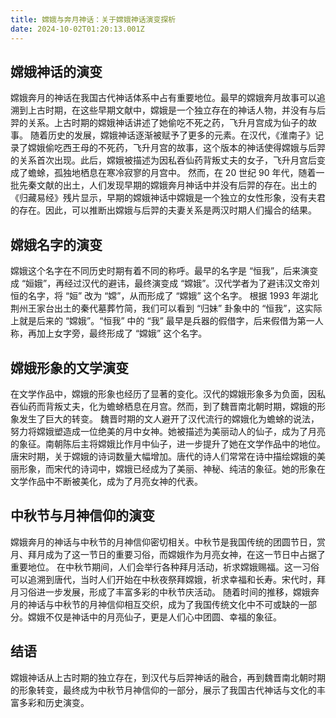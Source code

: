 ```yaml
---
title: 嫦娥与奔月神话：关于嫦娥神话演变探析
date: 2024-10-02T01:20:13.001Z
---
```


## 嫦娥神话的演变
嫦娥奔月的神话在我国古代神话体系中占有重要地位。最早的嫦娥奔月故事可以追溯到上古时期，在这些早期文献中，嫦娥是一个独立存在的神话人物，并没有与后羿的关系。上古时期的嫦娥神话讲述了她偷吃不死之药，飞升月宫成为仙子的故事。
随着历史的发展，嫦娥神话逐渐被赋予了更多的元素。在汉代，《淮南子》记录了嫦娥偷吃西王母的不死药，飞升月宫的故事，这个版本的神话使得嫦娥与后羿的关系首次出现。此后，嫦娥被描述为因私吞仙药背叛丈夫的女子，飞升月宫后变成了蟾蜍，孤独地栖息在寒冷寂寥的月宫中。
然而，在 20 世纪 90 年代，随着一批先秦文献的出土，人们发现早期的嫦娥奔月神话中并没有后羿的存在。出土的《归藏易经》残片显示，早期的嫦娥神话中嫦娥是一个独立的女性形象，没有夫君的存在。因此，可以推断出嫦娥与后羿的夫妻关系是两汉时期人们撮合的结果。

## 嫦娥名字的演变
嫦娥这个名字在不同历史时期有着不同的称呼。最早的名字是 “恒我”，后来演变成 “姮娥”，再经过汉代的避讳，最终演变成 “嫦娥”。汉代学者为了避讳汉文帝刘恒的名字，将 “姮” 改为 “嫦”，从而形成了 “嫦娥” 这个名字。
根据 1993 年湖北荆州王家台出土的秦代墓葬竹简，我们可以看到 “归妹” 卦象中的 “恒我”，这实际上就是后来的 “嫦娥”。“恒我” 中的 “我” 最早是兵器的假借字，后来假借为第一人称，再加上女字旁，最终形成了 “嫦娥” 这个名字。

## 嫦娥形象的文学演变
在文学作品中，嫦娥的形象也经历了显著的变化。汉代的嫦娥形象多为负面，因私吞仙药而背叛丈夫，化为蟾蜍栖息在月宫。然而，到了魏晋南北朝时期，嫦娥的形象发生了巨大的转变。
魏晋时期的文人避开了汉代流行的嫦娥化为蟾蜍的说法，努力将嫦娥塑造成一位绝美的月中女神。她被描述为美丽动人的仙子，成为了月亮的象征。南朝陈后主将嫦娥比作月中仙子，进一步提升了她在文学作品中的地位。
唐宋时期，关于嫦娥的诗词数量大幅增加。唐代的诗人们常常在诗中描绘嫦娥的美丽形象，而宋代的诗词中，嫦娥已经成为了美丽、神秘、纯洁的象征。她的形象在文学作品中不断被美化，成为了月亮女神的代表。

## 中秋节与月神信仰的演变
嫦娥奔月的神话与中秋节的月神信仰密切相关。中秋节是我国传统的团圆节日，赏月、拜月成为了这一节日的重要习俗，而嫦娥作为月亮女神，在这一节日中占据了重要地位。
在中秋节期间，人们会举行各种拜月活动，祈求嫦娥赐福。这一习俗可以追溯到唐代，当时人们开始在中秋夜祭拜嫦娥，祈求幸福和长寿。宋代时，拜月习俗进一步发展，形成了丰富多彩的中秋节庆活动。
随着时间的推移，嫦娥奔月的神话与中秋节的月神信仰相互交织，成为了我国传统文化中不可或缺的一部分。嫦娥不仅是神话中的月亮仙子，更是人们心中团圆、幸福的象征。

## 结语
嫦娥神话从上古时期的独立存在，到汉代与后羿神话的融合，再到魏晋南北朝时期的形象转变，最终成为中秋节月神信仰的一部分，展示了我国古代神话与文化的丰富多彩和历史演变。